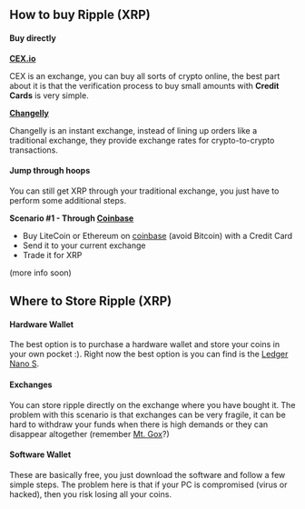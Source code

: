 <script type="text/javascript" src="https://files.coinmarketcap.com/static/widget/currency.js"></script>
<div class="coinmarketcap-currency-widget" data-currency="ripple" data-base="USD"  data-secondary="BTC"></div>

## How to buy Ripple (XRP)

#### Buy directly

**[CEX.io](https://cex.io/r/0/up109972798/0/)**

CEX is an exchange, you can buy all sorts of crypto online, the best part about it is that the verification process to buy small amounts with **Credit Cards** is very simple. 

**[Changelly](https://changelly.com/?ref_id=24b764cfb79d)**

Changelly is an instant exchange, instead of lining up orders like a traditional exchange, they provide exchange rates for crypto-to-crypto transactions.

#### Jump through hoops

You can still get XRP through your traditional exchange, you just have to perform some additional steps.

**Scenario #1 - Through [Coinbase](https://www.coinbase.com/join/59f740cda24eb102f4b6b060)**

- Buy LiteCoin or Ethereum on [coinbase](https://www.coinbase.com/join/59f740cda24eb102f4b6b060) (avoid Bitcoin) with a Credit Card
- Send it to your current exchange
- Trade it for XRP

(more info soon)

## Where to Store Ripple (XRP)

#### Hardware Wallet

The best option is to purchase a hardware wallet and store your coins in your own pocket :). Right now the best option is you can find is the [Ledger Nano S](https://www.amazon.com/gp/product/B01J66NF46/ref=as_li_tl?ie=UTF8&camp=1789&creative=9325&creativeASIN=B01J66NF46&linkCode=as2&tag=tradexrpco-20&linkId=002025bef7f03c063abd305747b1c78f).

#### Exchanges

You can store ripple directly on the exchange where you have bought it. The problem with this scenario is that exchanges can be very fragile, it can be hard to withdraw your funds when there is high demands or they can disappear altogether (remember [Mt. Gox]( https://en.wikipedia.org/wiki/Mt._Gox)?)

#### Software Wallet

These are basically free, you just download the software and follow a few simple steps. The problem here is that if your PC is compromised (virus or hacked), then you risk losing all your coins.

<!-- Global site tag (gtag.js) - Google Analytics -->
<script async src="https://www.googletagmanager.com/gtag/js?id=UA-111765983-1"></script>
<script>
  window.dataLayer = window.dataLayer || [];
  function gtag(){dataLayer.push(arguments);}
  gtag('js', new Date());

  gtag('config', 'UA-111765983-1');
</script>
